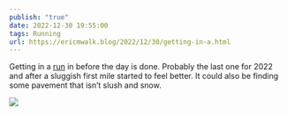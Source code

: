 ```yaml
---
publish: "true"
date: 2022-12-30 19:55:00
tags: Running
url: https://ericmwalk.blog/2022/12/30/getting-in-a.html
---
```


Getting in a [run](http://www.strava.com/activities/8316596170) in before the day is done. Probably the last one for 2022 and after a sluggish first mile started to feel better. It could also be finding some pavement that isn’t slush and snow.

![](https://ericmwalk.blog/uploads/2023/0c6846fafd.jpg)
